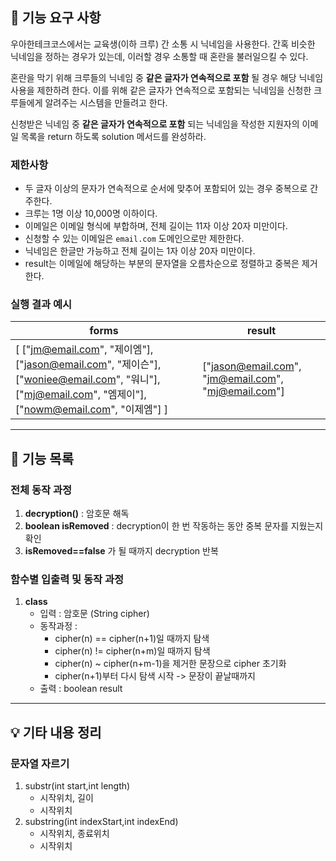 ## 🚀 기능 요구 사항

우아한테크코스에서는 교육생(이하 크루) 간 소통 시 닉네임을 사용한다. 간혹 비슷한 닉네임을 정하는 경우가 있는데, 이러할 경우 소통할 때 혼란을 불러일으킬 수 있다.

혼란을 막기 위해 크루들의 닉네임 중 **같은 글자가 연속적으로 포함** 될 경우 해당 닉네임 사용을 제한하려 한다. 이를 위해 같은 글자가 연속적으로 포함되는 닉네임을 신청한 크루들에게 알려주는 시스템을 만들려고 한다.


신청받은 닉네임 중 **같은 글자가 연속적으로 포함** 되는 닉네임을 작성한 지원자의 이메일 목록을 return 하도록 solution 메서드를 완성하라.

### 제한사항

- 두 글자 이상의 문자가 연속적으로 순서에 맞추어 포함되어 있는 경우 중복으로 간주한다.
- 크루는 1명 이상 10,000명 이하이다.
- 이메일은 이메일 형식에 부합하며, 전체 길이는 11자 이상 20자 미만이다.
- 신청할 수 있는 이메일은 `email.com` 도메인으로만 제한한다.
- 닉네임은 한글만 가능하고 전체 길이는 1자 이상 20자 미만이다.
- result는 이메일에 해당하는 부분의 문자열을 오름차순으로 정렬하고 중복은 제거한다.

### 실행 결과 예시

| forms | result |
| --- | --- |
| [ ["jm@email.com", "제이엠"], ["jason@email.com", "제이슨"], ["woniee@email.com", "워니"], ["mj@email.com", "엠제이"], ["nowm@email.com", "이제엠"] ] | ["jason@email.com", "jm@email.com", "mj@email.com"] |

---
## 📄 기능 목록

### 전체 동작 과정
1. **decryption()** : 암호문 해독
2. **boolean isRemoved** : decryption이 한 번 작동하는 동안 중복 문자를 지웠는지 확인
3. **isRemoved==false** 가 될 때까지 decryption 반복

### 함수별 입출력 및 동작 과정
1. **class**
    - 입력 : 암호문 (String cipher)
    - 동작과정 :
        - cipher(n) == cipher(n+1)일 때까지 탐색
        - cipher(n) != cipher(n+m)일 때까지 탐색
        - cipher(n) ~ cipher(n+m-1)을 제거한 문장으로 cipher 초기화
        - cipher(n+1)부터 다시 탐색 시작 -> 문장이 끝날때까지
    - 출력 : boolean result

---
## 💡 기타 내용 정리

### 문자열 자르기
1. substr(int start,int length)
    - 시작위치, 길이
    - 시작위치
2. substring(int indexStart,int indexEnd)
    - 시작위치, 종료위치
    - 시작위치

